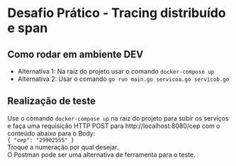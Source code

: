 # Desafio Prático - Tracing distribuído e span  

## Como rodar em ambiente DEV
* Alternativa 1: Na raiz do projeto usar o comando `docker-compose up`  
* Alternativa 2: Usar o comando `go run main.go servicoa.go servicob.go`    

## Realização de teste
Use o comando `docker-compose up` na raiz do projeto para subir os serviços e faça uma requisição HTTP POST para http://localhost:8080/cep com o conteúdo abaixo para o Body:  
`{ "cep": "29902555" }`  
Troque a numeração por qual desejar.   
O Postman pode ser uma alternativa de ferramenta para o teste.